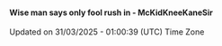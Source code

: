 #### Wise man says only fool rush in - McKidKneeKaneSir
Updated on 31/03/2025 - 01:00:39 (UTC) Time Zone
